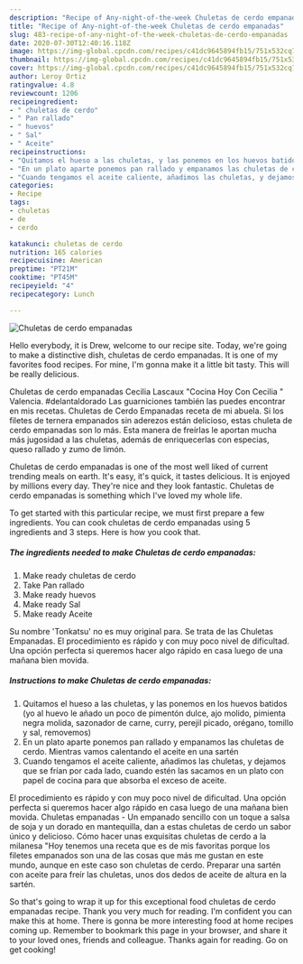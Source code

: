 ```yaml
---
description: "Recipe of Any-night-of-the-week Chuletas de cerdo empanadas"
title: "Recipe of Any-night-of-the-week Chuletas de cerdo empanadas"
slug: 483-recipe-of-any-night-of-the-week-chuletas-de-cerdo-empanadas
date: 2020-07-30T12:40:16.118Z
image: https://img-global.cpcdn.com/recipes/c41dc9645894fb15/751x532cq70/chuletas-de-cerdo-empanadas-foto-principal.jpg
thumbnail: https://img-global.cpcdn.com/recipes/c41dc9645894fb15/751x532cq70/chuletas-de-cerdo-empanadas-foto-principal.jpg
cover: https://img-global.cpcdn.com/recipes/c41dc9645894fb15/751x532cq70/chuletas-de-cerdo-empanadas-foto-principal.jpg
author: Leroy Ortiz
ratingvalue: 4.8
reviewcount: 1206
recipeingredient:
- " chuletas de cerdo"
- " Pan rallado"
- " huevos"
- " Sal"
- " Aceite"
recipeinstructions:
- "Quitamos el hueso a las chuletas, y las ponemos en los huevos batidos (yo al huevo le añado un poco de pimentón dulce, ajo molido, pimienta negra molida, sazonador de carne, curry, perejil picado, orégano, tomillo y sal, removemos)"
- "En un plato aparte ponemos pan rallado y empanamos las chuletas de cerdo. Mientras vamos calentando el aceite en una sartén"
- "Cuando tengamos el aceite caliente, añadimos las chuletas, y dejamos que se frían por cada lado, cuando estén las sacamos en un plato con papel de cocina para que absorba el exceso de aceite."
categories:
- Recipe
tags:
- chuletas
- de
- cerdo

katakunci: chuletas de cerdo 
nutrition: 165 calories
recipecuisine: American
preptime: "PT21M"
cooktime: "PT45M"
recipeyield: "4"
recipecategory: Lunch

---
```



![Chuletas de cerdo empanadas](https://img-global.cpcdn.com/recipes/c41dc9645894fb15/751x532cq70/chuletas-de-cerdo-empanadas-foto-principal.jpg)

Hello everybody, it is Drew, welcome to our recipe site. Today, we're going to make a distinctive dish, chuletas de cerdo empanadas. It is one of my favorites food recipes. For mine, I'm gonna make it a little bit tasty. This will be really delicious.

Chuletas de cerdo empanadas Cecilia Lascaux &#34;Cocina Hoy Con Cecilia &#34; Valencia. #delantaldorado Las guarniciones también las puedes encontrar en mis recetas. Chuletas de Cerdo Empanadas receta de mi abuela. Si los filetes de ternera empanados sin aderezos están delicioso, estas chuleta de cerdo empanadas son lo más. Esta manera de freírlas le aportan mucha más jugosidad a las chuletas, además de enriquecerlas con especias, queso rallado y zumo de limón.

Chuletas de cerdo empanadas is one of the most well liked of current trending meals on earth. It's easy, it's quick, it tastes delicious. It is enjoyed by millions every day. They're nice and they look fantastic. Chuletas de cerdo empanadas is something which I've loved my whole life.


To get started with this particular recipe, we must first prepare a few ingredients. You can cook chuletas de cerdo empanadas using 5 ingredients and 3 steps. Here is how you cook that.

<!--inarticleads1-->

##### The ingredients needed to make Chuletas de cerdo empanadas:

1. Make ready  chuletas de cerdo
1. Take  Pan rallado
1. Make ready  huevos
1. Make ready  Sal
1. Make ready  Aceite


Su nombre &#39;Tonkatsu&#39; no es muy original para. Se trata de las Chuletas Empanadas. El procedimiento es rápido y con muy poco nivel de dificultad. Una opción perfecta si queremos hacer algo rápido en casa luego de una mañana bien movida. 

<!--inarticleads2-->

##### Instructions to make Chuletas de cerdo empanadas:

1. Quitamos el hueso a las chuletas, y las ponemos en los huevos batidos (yo al huevo le añado un poco de pimentón dulce, ajo molido, pimienta negra molida, sazonador de carne, curry, perejil picado, orégano, tomillo y sal, removemos)
1. En un plato aparte ponemos pan rallado y empanamos las chuletas de cerdo. Mientras vamos calentando el aceite en una sartén
1. Cuando tengamos el aceite caliente, añadimos las chuletas, y dejamos que se frían por cada lado, cuando estén las sacamos en un plato con papel de cocina para que absorba el exceso de aceite.


El procedimiento es rápido y con muy poco nivel de dificultad. Una opción perfecta si queremos hacer algo rápido en casa luego de una mañana bien movida. Chuletas empanadas - Un empanado sencillo con un toque a salsa de soja y un dorado en mantequilla, dan a estas chuletas de cerdo un sabor único y delicioso. Cómo hacer unas exquisitas chuletas de cerdo a la milanesa &#34;Hoy tenemos una receta que es de mis favoritas porque los filetes empanados son una de las cosas que más me gustan en este mundo, aunque en este caso son chuletas de cerdo. Preparar una sartén con aceite para freír las chuletas, unos dos dedos de aceite de altura en la sartén. 

So that's going to wrap it up for this exceptional food chuletas de cerdo empanadas recipe. Thank you very much for reading. I'm confident you can make this at home. There is gonna be more interesting food at home recipes coming up. Remember to bookmark this page in your browser, and share it to your loved ones, friends and colleague. Thanks again for reading. Go on get cooking!
